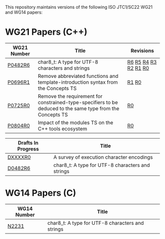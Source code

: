 This repository maintains versions of the following
ISO JTC1/SC22 WG21 and WG14 papers:

# WG21 Papers (C++)

WG21 Number        | Title | Revisions
------------------ | ----- | ----
[P0482R6][]        | char8_t: A type for UTF-8 characters and strings | [R6][P0482R6] [R5][P0482R5] [R4][P0482R4] [R3][P0482R3] [R2][P0482R2] [R1][P0482R1] [R0][P0482R0]
[P0696R1][]        | Remove abbreviated functions and template-introduction syntax from the Concepts TS | [R1][P0696R1] [R0][P0696R0]
[P0725R0][]        | Remove the requirement for constrained-type-specifiers to be deduced to the same type from the Concepts TS | [R0][P0725R0]
[P0804R0][]        | Impact of the modules TS on the C++ tools ecosystem | [R0][P0804R0]

Drafts In Progress | Title
------------------ | -----
[DXXXXR0][]        | A survey of execution character encodings
[D0482R6][]        | char8_t: A type for UTF-8 characters and strings

# WG14 Papers (C)

WG14 Number     | Title
--------------- | -----
[N2231][]       | char8_t: A type for UTF-8 characters and strings

[N2231]: https://rawgit.com/tahonermann/std-proposals/master/n2231.html
[P0482R0]: https://rawgit.com/tahonermann/std-proposals/master/p0482r0.html
[P0482R1]: https://rawgit.com/tahonermann/std-proposals/master/p0482r1.html
[P0482R2]: https://rawgit.com/tahonermann/std-proposals/master/p0482r2.html
[P0482R3]: https://rawgit.com/tahonermann/std-proposals/master/p0482r3.html
[P0482R4]: https://rawgit.com/tahonermann/std-proposals/master/p0482r4.html
[P0482R5]: https://rawgit.com/tahonermann/std-proposals/master/p0482r5.html
[P0482R6]: https://rawgit.com/tahonermann/std-proposals/master/p0482r6.html
[P0696R0]: https://rawgit.com/tahonermann/std-proposals/master/p0696r0.html
[P0696R1]: https://rawgit.com/tahonermann/std-proposals/master/p0696r1.html
[P0725R0]: https://rawgit.com/tahonermann/std-proposals/master/p0725r0.html
[P0804R0]: https://rawgit.com/tahonermann/std-proposals/master/p0804r0.html
[DXXXXR0]: https://rawgit.com/tahonermann/std-proposals/master/dXXXXr0-exec-char-encoding-survey.html
[D0482R6]: https://rawgit.com/tahonermann/std-proposals/master/d0482r6.html

